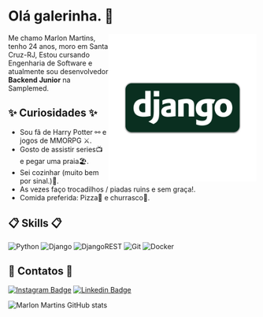 # Olá galerinha. 👋

<img align="right" src=".github/djn.png" width="300"/> 

Me chamo Marlon Martins, tenho 24 anos, moro em Santa Cruz-RJ, Estou cursando Engenharia de Software e atualmente sou desenvolvedor **Backend Junior** na Samplemed.

## ✨ Curiosidades ✨

- Sou fã de Harry Potter ⚯ e jogos de MMORPG ⚔️.
- Gosto de assistir series📺 e pegar uma praia🏖️.
- Sei cozinhar (muito bem por sinal.)🍴.
- As vezes faço trocadilhos / piadas ruins e sem graça!.
- Comida preferida: Pizza🍕 e churrasco🍖.


## 📋 Skills 📋

![Python](https://img.shields.io/badge/python-3670A0?style=for-the-badge&logo=python&logoColor=ffdd54)
![Django](https://img.shields.io/badge/django-%23092E20.svg?style=for-the-badge&logo=django&logoColor=white)
![DjangoREST](https://img.shields.io/badge/DJANGO-REST-ff1709?style=for-the-badge&logo=django&logoColor=white&color=ff1709&labelColor=gray)
![Git](https://img.shields.io/badge/git-%23F05033.svg?style=for-the-badge&logo=git&logoColor=white)
![Docker](https://img.shields.io/badge/docker-%230db7ed.svg?style=for-the-badge&logo=docker&logoColor=white)


## 📧 Contatos 📧

[![Instagram Badge](https://img.shields.io/badge/@marllondjofficial-2D425E?style=flat&labelColor=2D425E&logo=instagram&logoColor=white&link=https://instagram.com/marllondjofficial)](https://instagram.com/marllondjofficial)
[![Linkedin Badge](https://img.shields.io/badge/Marlon%20Martins-2D425E?style=flat&logo=Linkedin&logoColor=white&link=https://www.linkedin.com/in/marlon-martins-56bb17211/)](https://www.linkedin.com/in/marlon-martins-56bb17211/) 

![Marlon Martins GitHub stats](https://github-readme-stats.vercel.app/api?username=marlonmartins2&show_icons=true&theme=dracula&show_owner=true)
